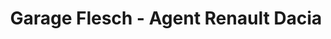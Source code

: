 ---
title: "Garage Flesch - Agent Renault Dacia"
url: /kaysersberg/garage-flesch-agent-renault-dacia/
shop: réparation de voitures
---